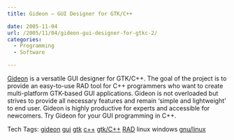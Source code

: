```yaml
---
title: Gideon – GUI Designer for GTK/C++

date: 2005-11-04
url: /2005/11/04/gideon-gui-designer-for-gtkc-2/
categories:
  - Programming
  - Software

---
```

[Gideon][1] is a versatile GUI designer for GTK/C++. The goal of the project is to provide an easy-to-use RAD tool for C++ programmers who want to create multi-platform GTK-based GUI applications. Gideon is not overloaded but strives to provide all necessary features and remain &#8216;simple and lightweight&#8217; to end user. Gideon is highly productive for experts and accessible for newcomers. Try Gideon for your GUI programming in C++.

<div>
  Tech Tags: <a rel="tag" href="http://technorati.com/tag/gideon">gideon</a> <a rel="tag" href="http://technorati.com/tag/gui">gui</a> <a rel="tag" href="http://technorati.com/tag/gtk">gtk</a> <a rel="tag" href="http://technorati.com/tag/c++">c++</a> <a rel="tag" href="http://technorati.com/tag/gtk/C++">gtk/C++</a> <a rel="tag" href="http://technorati.com/tag/RAD">RAD</a> linux windows <a rel="tag" href="http://technorati.com/tag/gnu/linux">gnu/linux</a> <a rel="tag" href="http://technorati.com/tag/" />
</div>

 [1]: http://gideon-designer.blogspot.com/